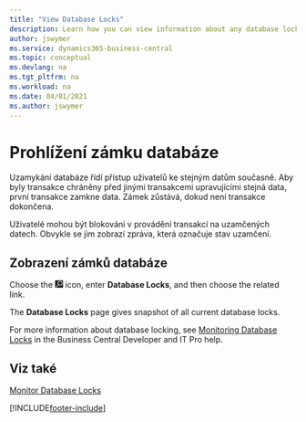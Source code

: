 ```yaml
---
title: "View Database Locks"
description: Learn how you can view information about any database locks right from the client interface in Business Central.
author: jswymer
ms.service: dynamics365-business-central
ms.topic: conceptual
ms.devlang: na
ms.tgt_pltfrm: na
ms.workload: na
ms.date: 04/01/2021
ms.author: jswymer
---
```

# Prohlížení zámku databáze

Uzamykání databáze řídí přístup uživatelů ke stejným datům současně. Aby byly transakce chráněny před jinými transakcemi upravujícími stejná data, první transakce zamkne data. Zámek zůstává, dokud není transakce dokončena.

Uživatelé mohou být blokováni v provádění transakcí na uzamčených datech. Obvykle se jim zobrazí zpráva, která označuje stav uzamčení.

## Zobrazení zámků databáze

Choose the ![Search for Page or Report](media/ui-search/search_small.png "Search for Page or Report icon") icon, enter **Database Locks**, and then choose the related link.

The **Database Locks** page gives snapshot of all current database locks.

For more information about database locking, see [Monitoring Database Locks](/dynamics365/business-central/dev-itpro/administration/monitor-database-locks) in the Business Central Developer and IT Pro help.

## Viz také

[Monitor Database Locks](/dynamics365/business-central/dev-itpro/administration/monitor-database-locks)


[!INCLUDE[footer-include](includes/footer-banner.md)]